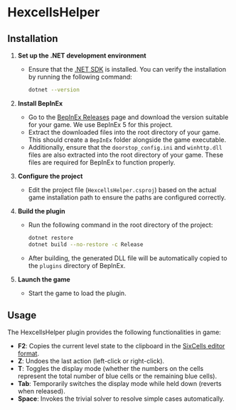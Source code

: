 # HexcellsHelper

## Installation

1. **Set up the .NET development environment**
   - Ensure that the [.NET SDK](https://dotnet.microsoft.com/download) is installed. You can verify the installation by running the following command:
     ```bash
     dotnet --version
     ```

2. **Install BepInEx**
   - Go to the [BepInEx Releases](https://github.com/BepInEx/BepInEx/releases) page and download the version suitable for your game. We use BepInEx 5 for this project.
   - Extract the downloaded files into the root directory of your game. This should create a `BepInEx` folder alongside the game executable.
   - Additionally, ensure that the `doorstop_config.ini` and `winhttp.dll` files are also extracted into the root directory of your game. These files are required for BepInEx to function properly.

3. **Configure the project**
   - Edit the project file (`HexcellsHelper.csproj`) based on the actual game installation path to ensure the paths are configured correctly.

4. **Build the plugin**
   - Run the following command in the root directory of the project:
     ```bash
     dotnet restore
     dotnet build --no-restore -c Release
     ```
   - After building, the generated DLL file will be automatically copied to the `plugins` directory of BepInEx.

5. **Launch the game**
   - Start the game to load the plugin.

## Usage

The HexcellsHelper plugin provides the following functionalities in game:

- **F2**: Copies the current level state to the clipboard in the [SixCells editor format](https://github.com/oprypin/sixcells?tab=readme-ov-file#level-file-structure).
- **Z**: Undoes the last action (left-click or right-click).
- **T**: Toggles the display mode (whether the numbers on the cells represent the total number of blue cells or the remaining blue cells).
- **Tab**: Temporarily switches the display mode while held down (reverts when released).
- **Space**: Invokes the trivial solver to resolve simple cases automatically.

